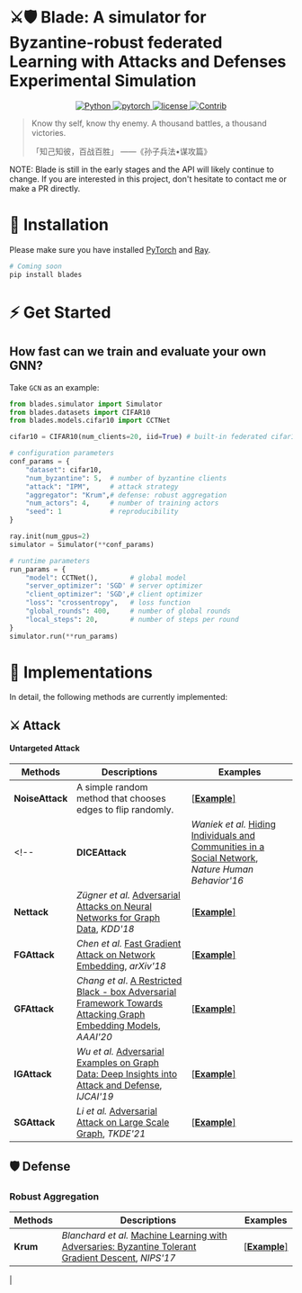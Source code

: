 # ⚔🛡 **Blade**: A simulator for Byzantine-robust federated Learning with Attacks and Defenses Experimental Simulation

<!-- <p align="center">
  <img width = "450" height = "150" src="https://github.com/
" alt="banner"/>
  <br/>
</p> -->

<p align=center>
  <a href="https://www.python.org/downloads/release/python-360/">
    <img src="https://img.shields.io/badge/Python->=3.9-3776AB?logo=python" alt="Python">
  </a>    
  <a href="https://github.com/pytorch/pytorch">
    <img src="https://img.shields.io/badge/PyTorch->=1.8-FF6F00?logo=pytorch" alt="pytorch">
  </a>   
  <!-- <a href="https://pypi.org/project/graphwar/">
    <img src="https://badge.fury.io/py/graphwar.png" alt="pypi">
  </a>        -->
  <a href="https://github.com/EdisonLeeeee/GraphWar/blob/master/LICENSE">
    <img src="https://img.shields.io/github/license/EdisonLeeeee/GraphWar" alt="license">
    <img src="https://img.shields.io/badge/Contributions-Welcome-278ea5" alt="Contrib"/>    
  </a>       
</p>
                                                                   

> Know thy self, know thy enemy. A thousand battles, a thousand victories.
> 
> 「知己知彼，百战百胜」 ——《孙子兵法•谋攻篇》


NOTE: Blade is still in the early stages and the API will likely continue to change. 
If you are interested in this project, don't hesitate to contact me or make a PR directly.
# 🚀 Installation

Please make sure you have installed [PyTorch](https://pytorch.org) and [Ray](https://docs.ray.io/en/latest/).


```bash
# Coming soon
pip install blades
```

<!-- or

```bash
# Recommended
git clone https://github.com/EdisonLeeeee/GraphWar.git && cd GraphWar
pip install -e . --verbose
``` -->

<!-- where `-e` means "editable" mode so you don't have to reinstall every time you make changes. -->

# ⚡ Get Started


## How fast can we train and evaluate your own GNN?
Take `GCN` as an example:
```python
from blades.simulator import Simulator
from blades.datasets import CIFAR10
from blades.models.cifar10 import CCTNet

cifar10 = CIFAR10(num_clients=20, iid=True) # built-in federated cifar10 dataset

# configuration parameters
conf_params = {
    "dataset": cifar10,
    "num_byzantine": 5,  # number of byzantine clients
    "attack": "IPM",     # attack strategy
    "aggregator": "Krum",# defense: robust aggregation
    "num_actors": 4,     # number of training actors
    "seed": 1            # reproducibility
}

ray.init(num_gpus=2)
simulator = Simulator(**conf_params)

# runtime parameters
run_params = {
    "model": CCTNet(),        # global model
    "server_optimizer": 'SGD' # server optimizer
    "client_optimizer": 'SGD',# client optimizer
    "loss": "crossentropy",   # loss function
    "global_rounds": 400,     # number of global rounds
    "local_steps": 20,        # number of steps per round
}
simulator.run(**run_params)
```


# 👀 Implementations

In detail, the following methods are currently implemented:

## ⚔ Attack

#### Untargeted Attack

| Methods          | Descriptions                                                                                                                                           | Examples                                                                                                        |
| ---------------- | ------------------------------------------------------------------------------------------------------------------------------------------------------ | --------------------------------------------------------------------------------------------------------------- |
| **NoiseAttack** | A simple random method that chooses edges to flip randomly.                                                                                            | [[**Example**]](https://github.com/EdisonLeeeee/GraphWar/blob/master/examples/attack/targeted/random_attack.py) |
<!-- | **DICEAttack**   | *Waniek et al.* [Hiding Individuals and Communities in a Social Network](https://arxiv.org/abs/1608.00375), *Nature Human Behavior'16*                 | [[**Example**]](https://github.com/EdisonLeeeee/GraphWar/blob/master/examples/attack/targeted/dice_attack.py)   |
| **Nettack**      | *Zügner et al.* [Adversarial Attacks on Neural Networks for Graph Data](https://arxiv.org/abs/1805.07984), *KDD'18*                                    | [[**Example**]](https://github.com/EdisonLeeeee/GraphWar/blob/master/examples/attack/targeted/nettack.py)       |
| **FGAttack**     | *Chen et al.* [Fast Gradient Attack on Network Embedding](https://arxiv.org/abs/1809.02797), *arXiv'18*                                                | [[**Example**]](https://github.com/EdisonLeeeee/GraphWar/blob/master/examples/attack/targeted/fg_attack.py)     |
| **GFAttack**     | *Chang et al*.  [A Restricted Black - box Adversarial Framework Towards Attacking Graph Embedding Models](https://arxiv.org/abs/1908.01297), *AAAI'20* | [[**Example**]](https://github.com/EdisonLeeeee/GraphWar/blob/master/examples/attack/targeted/gf_attack.py)     |
| **IGAttack**     | *Wu et al.* [Adversarial Examples on Graph Data: Deep Insights into Attack and Defense](https://arxiv.org/abs/1903.01610), *IJCAI'19*                  | [[**Example**]](https://github.com/EdisonLeeeee/GraphWar/blob/master/examples/attack/targeted/ig_attack.py)     |
| **SGAttack**     | *Li et al.* [ Adversarial Attack on Large Scale Graph](https://arxiv.org/abs/2009.03488), *TKDE'21*                                                    | [[**Example**]](https://github.com/EdisonLeeeee/GraphWar/blob/master/examples/attack/targeted/sg_attack.py)     | -->




## 🛡 Defense

### Robust Aggregation

| Methods   | Descriptions                                                                                                                               | Examples                                                                                       |
| --------- | ------------------------------------------------------------------------------------------------------------------------------------------ | ---------------------------------------------------------------------------------------------- |
| **Krum**   | *Blanchard et al.* [Machine Learning with Adversaries: Byzantine Tolerant Gradient Descent](https://proceedings.neurips.cc/paper/2017/hash/f4b9ec30ad9f68f89b29639786cb62ef-Abstract.html), *NIPS'17*              | [[**Example**]](https://github.com/EdisonLeeeee/GraphWar/blob/master/examples/models/gcn.py)   |
|

<!-- 
# ❓ Known Issues
+ Despite our best efforts, we still had difficulty reproducing the results of [GNNGUARD](https://arxiv.org/abs/2006.08149) in the paper. If you find any problems, please don't hesitate to contact me.
+ Untargeted attacks are suffering from performance degradation, as also in DeepRobust, when a validation set is used during training with model picking. Such phenomenon has also been revealed in [Black-box Gradient Attack on Graph Neural Networks: Deeper Insights in Graph-based Attack and Defense](https://arxiv.org/abs/2104.15061). -->
